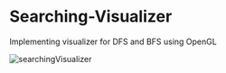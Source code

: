 # Searching-Visualizer

Implementing visualizer for DFS and BFS using OpenGL

![searchingVisualizer](https://user-images.githubusercontent.com/10764089/128661671-34e76641-c553-4770-b23a-02eca93c6554.gif)
